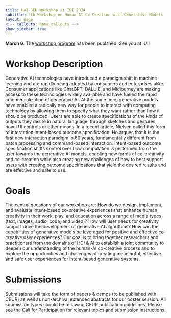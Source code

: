 ```yaml
---
title: HAI-GEN Workshop at IUI 2024
subtitle: 5th Workshop on Human-AI Co-Creation with Generative Models
layout: page
<!-- callouts: home_callouts -->
show_sidebar: true
---
```


<div class="notification is-light">
    <p><strong>March 6</strong>: The <a href="program">workshop program</a> has been publshed. See you at IUI!</p>
</div>

# Workshop Description

Generative AI technologies have introduced a paradigm shift in machine learning and are rapidly being adopted by consumers and enterprises alike. Consumer applications like ChatGPT, DALL-E, and Midjourney are making access to these technologies widely available and have fueled the rapid commercialization of generative AI. At the same time, generative models have enabled a radically new way for people to interact with computing technology by allowing them to specify what they want rather than how it should be produced. Users are able to create specifications of the kinds of outputs they desire in natural language, through sketches and gestures, novel UI controls or other means. In a recent article, Nielsen called this form of interaction intent-based outcome specification. He argues that it is the first new interaction paradigm in 60 years, fundamentally different from batch processing and command-based interaction. Intent-based outcome specification shifts control over how computation is performed from the user towards the generative AI models, enabling new forms of co-creativity and co-creation while also creating new challenges of how to best support users with creating outcome specifications that yield the desired results and are effective and safe to use.

# Goals
The central questions of our workshop are: How do we design, implement, and evaluate intent-based co-creative experiences that enhance human creativity in their work, play, and education across a range of media types (text, images, audio, code, and video)? How will user needs for creativity support drive the development of generative AI algorithms? How can the capabilities of generative models be leveraged for positive and effective co-creative user experiences? Our goal is to bring together researchers and practitioners from the domains of HCI & AI to establish a joint community to deepen our understanding of the human-AI co-creative process and to explore the opportunities and challenges of creating meaningful, effective and safe user experiences for intent-based generative systems.

# Submissions

Submissions will take the form of papers & demos (to be published with CEUR) as well as non-archival extended abstracts for our poster session. All submission types should be following CEUR publication guidelines. Please see the [Call for Participation](cfp) for relevant topics and submission instructions.
